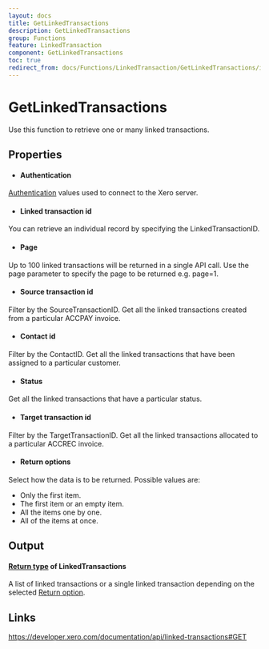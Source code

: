 ```yaml
---
layout: docs
title: GetLinkedTransactions
description: GetLinkedTransactions
group: Functions
feature: LinkedTransaction
component: GetLinkedTransactions
toc: true
redirect_from: docs/Functions/LinkedTransaction/GetLinkedTransactions/index
---
```

GetLinkedTransactions
============

Use this function to retrieve one or many linked transactions.

Properties
----------

- #### Authentication
[Authentication](../../../Common/Authentication/Index.md) values used to connect to the Xero server.
- #### Linked transaction id
You can retrieve an individual record by specifying the LinkedTransactionID.
- #### Page
Up to 100 linked transactions will be returned in a single API call. Use the page parameter to specify the page to be returned e.g. page=1.
- #### Source transaction id
Filter by the SourceTransactionID. Get all the linked transactions created from a particular ACCPAY invoice.
- #### Contact id
Filter by the ContactID. Get all the linked transactions that have been assigned to a particular customer.
- #### Status
Get all the linked transactions that have a particular status.
- #### Target transaction id
Filter by the TargetTransactionID. Get all the linked transactions allocated to a particular ACCREC invoice.
- #### Return options
Select how the data is to be returned. Possible values are:
  * Only the first item.
  * The first item or an empty item. 
  * All the items one by one.
  * All of the items at once.


Output
-----
#### [Return type](#return-options) of LinkedTransactions
A list of linked transactions or a single linked transaction depending on the selected [Return option](#return-options).

Links
-----

https://developer.xero.com/documentation/api/linked-transactions#GET
